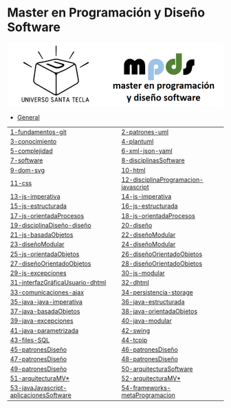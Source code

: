 # Master en Programación y Diseño Software

![logo](images/logo.png "logo")

- [General](./docs/general.md)

|    |    |
|----|----|
|[1-fundamentos-git](iteraciones/01-fundamentos-git.md) | [2-patrones-uml](iteraciones/02-patrones-uml.md) | 
|[3-conocimiento](iteraciones/03-conocimiento.md) | [4-plantuml](iteraciones/04-plantuml.md) |
|[5-complejidad](iteraciones/05-complejidad.md) | [6-xml-json-yaml](iteraciones/06-xml-json-yaml.md) | 
|[7-software](iteraciones/07-software.md) | [8-disciplinasSoftware](iteraciones/8-disciplinasSoftware.md) |
|[9-dom-svg](iteraciones/09-dom-svg.md) | [10-html](iteraciones/10-html.md) |  
|[11-css](iteraciones/11-css.md) |[12-disciplinaProgramacion-javascript](iteraciones/12-disciplinaProgramacion-javascript.md)|
|[13-js-imperativa](iteraciones/13-js-imperativa.md) | [14-js-imperativa](iteraciones/14-js-imperativa.md) |  
|[15-js-estructurada](iteraciones/15-js-estructurada.md) | [16-js-estructurada](iteraciones/16-js-estructurada.md) |
|[17-js-orientadaProcesos](iteraciones/17-js-orientadaProcesos.md) | [18-js-orientadaProcesos](iteraciones/18-js-orientadaProcesos.md) | 
|[19-disciplinaDiseño-diseño](iteraciones/19-disciplinaDiseño-diseño.md) | [20-diseño](iteraciones/20-diseño.md) |
|[21-js-basadaObjetos](iteraciones/21-js-basadaObjetos.md) | [22-diseñoModular](iteraciones/22-diseñoModular.md) |  
|[23-diseñoModular](iteraciones/23-diseñoModular.md) |[24-diseñoModular](iteraciones/24-diseñoModular.md) |
|[25-js-orientadaObjetos](iteraciones/25-js-orientadaObjetos.md) |[26-diseñoOrientadoObjetos](iteraciones/26-diseñoOrientadoObjetos.md) |  
|[27-diseñoOrientadoObjetos](iteraciones/27-diseñoOrientadoObjetos.md) |[28-diseñoOrientadoObjetos](iteraciones/28-diseñoOrientadoObjetos.md) |
|[29-js-excepciones](iteraciones/29-js-excepciones.md) |[30-js-modular](iteraciones/30-js-modular.md) | 
|[31-interfazGráficaUsuario-dhtml](iteraciones/31-interfazGráficaUsuario-dhtml.md) | [32-dhtml](iteraciones/32-dhtml.md) |
|[33-comunicaciones-ajax](iteraciones/33-comunicaciones-ajax.md) | [34-persistencia-storage](iteraciones/34-persistencia-storage.md) |  
|[35-java-java-imperativa](iteraciones/35-java-java-imperativa.md) |[36-java-estructurada](iteraciones/36-java-estructurada.md) |
|[37-java-basadaObjetos](iteraciones/37-java-basadaObjetos.md) |[38-java-orientadaObjetos](iteraciones/38-java-orientadaObjetos.md) |  
|[39-java-excepciones](iteraciones/39-java-excepciones.md) |[40-java-modular](iteraciones/40-java-modular.md) |
|[41-java-parametrizada](iteraciones/41-java-parametrizada.md) |[42-swing](iteraciones/42-swing.md) | 
|[43-files-SQL](iteraciones/43-files-SQL.md) |[44-tcpip](iteraciones/44-tcpip.md) |
|[45-patronesDiseño](iteraciones/45-patronesDiseño.md) |[46-patronesDiseño](iteraciones/46-patronesDiseño.md) |    
|[47-patronesDiseño](iteraciones/47-patronesDiseño.md) |[48-patronesDiseño](iteraciones/48-patronesDiseño.md) |
|[49-patronesDiseño](iteraciones/49-patronesDiseño.md) |[50-arquitecturaSoftware](iteraciones/50-arquitecturaSoftware.md) |  
|[51-arquitecturaMV*](iteraciones/51-arquitecturaMV.md) |[52-arquitecturaMV*](iteraciones/52-arquitecturaMV.md) |
|[53-javaJavascript-aplicacionesSoftware](iteraciones/53-javaJavascript-aplicacionesSoftware.md) | [54-frameworks-metaProgramacion](iteraciones/54-frameworks-metaProgramacion.md) | 









